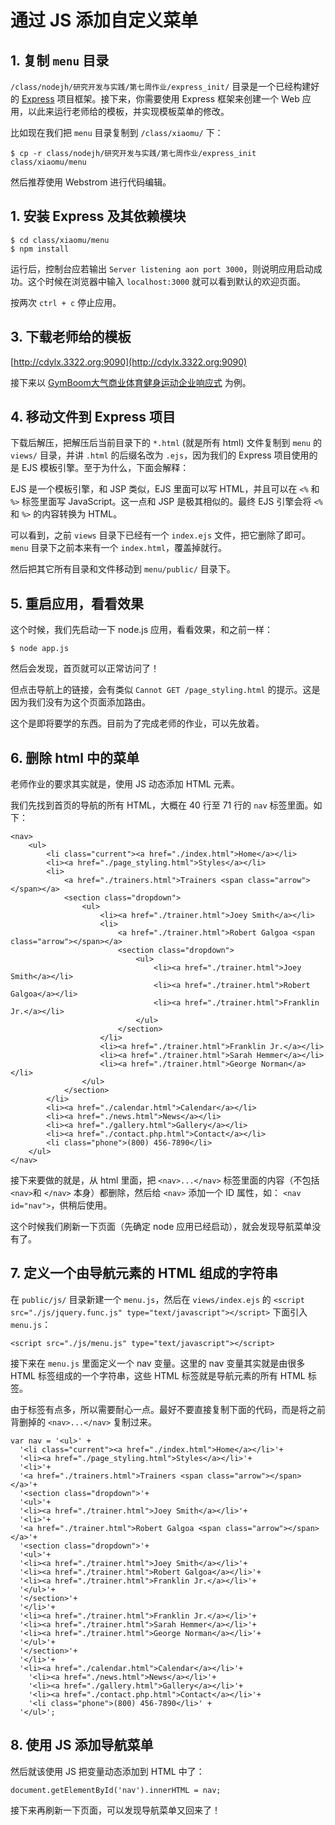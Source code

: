 # 通过 JS 添加自定义菜单

## 1. 复制 `menu` 目录

`/class/nodejh/研究开发与实践/第七周作业/express_init/` 目录是一个已经构建好的 [Express](http://www.expressjs.com.cn/) 项目框架。接下来，你需要使用 Express 框架来创建一个 Web 应用，以此来运行老师给的模板，并实现模板菜单的修改。

比如现在我们把 `menu` 目录复制到 `/class/xiaomu/` 下：

```
$ cp -r class/nodejh/研究开发与实践/第七周作业/express_init class/xiaomu/menu
```

然后推荐使用 Webstrom 进行代码编辑。

## 1. 安装 Express 及其依赖模块


```
$ cd class/xiaomu/menu
$ npm install 
```

运行后，控制台应若输出 `Server listening aon port 3000`，则说明应用启动成功。这个时候在浏览器中输入 `localhost:3000` 就可以看到默认的欢迎页面。

按两次 `ctrl + c` 停止应用。

## 3. 下载老师给的模板

[http://cdylx.3322.org:9090](http://cdylx.3322.org:9090)

接下来以 [GymBoom大气商业体育健身运动企业响应式](http://cdylx.3322.org:9090/GymBoom_Bootstrap/index.html) 为例。

## 4. 移动文件到 Express 项目

下载后解压，把解压后当前目录下的 `*.html` (就是所有 html) 文件复制到 `menu` 的 `views/` 目录，并讲 `.html` 的后缀名改为 `.ejs`，因为我们的 Express 项目使用的是 EJS 模板引擎。至于为什么，下面会解释：

EJS 是一个模板引擎，和 JSP 类似，EJS 里面可以写 HTML，并且可以在 `<%` 和 `%>` 标签里面写 JavaScript。这一点和 JSP 是极其相似的。最终 EJS 引擎会将  `<%` 和 `%>` 的内容转换为 HTML。

可以看到，之前 `views` 目录下已经有一个 `index.ejs` 文件，把它删除了即可。`menu` 目录下之前本来有一个 `index.html`，覆盖掉就行。 

然后把其它所有目录和文件移动到 `menu/public/` 目录下。

## 5. 重启应用，看看效果

这个时候，我们先启动一下 node.js 应用，看看效果，和之前一样：

```
$ node app.js
```

然后会发现，首页就可以正常访问了！

但点击导航上的链接，会有类似 `Cannot GET /page_styling.html` 的提示。这是因为我们没有为这个页面添加路由。

这个是即将要学的东西。目前为了完成老师的作业，可以先放着。

## 6. 删除 html 中的菜单

老师作业的要求其实就是，使用 JS 动态添加 HTML 元素。

我们先找到首页的导航的所有 HTML，大概在 40 行至 71 行的 `nav` 标签里面。如下：

```
<nav>
	<ul>
		<li class="current"><a href="./index.html">Home</a></li>
		<li><a href="./page_styling.html">Styles</a></li>
		<li>
			<a href="./trainers.html">Trainers <span class="arrow"></span></a>
			<section class="dropdown">
				<ul>
					<li><a href="./trainer.html">Joey Smith</a></li>
					<li>
						<a href="./trainer.html">Robert Galgoa <span class="arrow"></span></a>
						<section class="dropdown">
							<ul>
								<li><a href="./trainer.html">Joey Smith</a></li>
								<li><a href="./trainer.html">Robert Galgoa</a></li>
								<li><a href="./trainer.html">Franklin Jr.</a></li>
							</ul>
						</section>
					</li>
					<li><a href="./trainer.html">Franklin Jr.</a></li>
					<li><a href="./trainer.html">Sarah Hemmer</a></li>
					<li><a href="./trainer.html">George Norman</a></li>
				</ul>
			</section>
		</li>
		<li><a href="./calendar.html">Calendar</a></li>
		<li><a href="./news.html">News</a></li>
		<li><a href="./gallery.html">Gallery</a></li>
		<li><a href="./contact.php.html">Contact</a></li>
		<li class="phone">(800) 456-7890</li>
	</ul>
</nav>
```


接下来要做的就是，从 html 里面，把 `<nav>...</nav>` 标签里面的内容（不包括`<nav>`和  `</nav>` 本身）都删除，然后给 `<nav>` 添加一个 ID 属性，如： `<nav id="nav">`，供稍后使用。

这个时候我们刷新一下页面（先确定 node 应用已经启动），就会发现导航菜单没有了。

## 7. 定义一个由导航元素的 HTML 组成的字符串



在 `public/js/` 目录新建一个 `menu.js`，然后在 `views/index.ejs` 的 `<script src="./js/jquery.func.js" type="text/javascript"></script>` 下面引入 `menu.js`：

```
<script src="./js/menu.js" type="text/javascript"></script>
```
接下来在 `menu.js` 里面定义一个 nav 变量。这里的 nav 变量其实就是由很多 HTML 标签组成的一个字符串，这些 HTML 标签就是导航元素的所有 HTML 标签。

由于标签有点多，所以需要耐心一点。最好不要直接复制下面的代码，而是将之前背删掉的 `<nav>...</nav>` 复制过来。

```
var nav = '<ul>' +
  '<li class="current"><a href="./index.html">Home</a></li>'+
  '<li><a href="./page_styling.html">Styles</a></li>'+
  '<li>'+
  '<a href="./trainers.html">Trainers <span class="arrow"></span></a>'+
  '<section class="dropdown">'+
  '<ul>'+
  '<li><a href="./trainer.html">Joey Smith</a></li>'+
  '<li>'+
  '<a href="./trainer.html">Robert Galgoa <span class="arrow"></span></a>'+
  '<section class="dropdown">'+
  '<ul>'+
  '<li><a href="./trainer.html">Joey Smith</a></li>'+
  '<li><a href="./trainer.html">Robert Galgoa</a></li>'+
  '<li><a href="./trainer.html">Franklin Jr.</a></li>'+
  '</ul>'+
  '</section>'+
  '</li>'+
  '<li><a href="./trainer.html">Franklin Jr.</a></li>'+
  '<li><a href="./trainer.html">Sarah Hemmer</a></li>'+
  '<li><a href="./trainer.html">George Norman</a></li>'+
  '</ul>'+
  '</section>'+
  '</li>'+
  '<li><a href="./calendar.html">Calendar</a></li>'+
    '<li><a href="./news.html">News</a></li>'+
    '<li><a href="./gallery.html">Gallery</a></li>'+
    '<li><a href="./contact.php.html">Contact</a></li>'+
    '<li class="phone">(800) 456-7890</li>' +
  '</ul>';
```

## 8. 使用 JS 添加导航菜单

然后就该使用 JS 把变量动态添加到 HTML 中了：

```
document.getElementById('nav').innerHTML = nav;
```

接下来再刷新一下页面，可以发现导航菜单又回来了！

